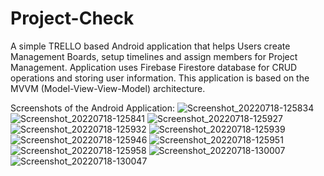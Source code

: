 # Project-Check

A simple TRELLO based Android application that helps Users create Management Boards, setup timelines and assign members for Project Management. 
Application uses Firebase Firestore database for CRUD operations and storing user information. This application is based on the MVVM (Model-View-View-Model) architecture.

Screenshots of the Android Application:
![Screenshot_20220718-125834](https://user-images.githubusercontent.com/83175234/179574619-258600da-1a40-433c-a5a7-f76618843a95.jpg)
![Screenshot_20220718-125841](https://user-images.githubusercontent.com/83175234/179574639-d1b5add6-8ece-4c0f-8d3a-f22188ef79d0.jpg)
![Screenshot_20220718-125927](https://user-images.githubusercontent.com/83175234/179574669-f259b708-f0fa-4577-9b24-ca66ea7c1b2c.jpg)
![Screenshot_20220718-125932](https://user-images.githubusercontent.com/83175234/179574687-4030a5e0-f882-48e3-a906-2af86b22c673.jpg)
![Screenshot_20220718-125939](https://user-images.githubusercontent.com/83175234/179574711-9331066f-2c40-4ed7-94ac-e1f1d3324260.jpg)
![Screenshot_20220718-125946](https://user-images.githubusercontent.com/83175234/179574716-ef2d989e-5659-48a3-875b-09106d7290eb.jpg)
![Screenshot_20220718-125951](https://user-images.githubusercontent.com/83175234/179574734-5c159b8d-4900-42e3-9ee9-422279d54c90.jpg)
![Screenshot_20220718-125958](https://user-images.githubusercontent.com/83175234/179574760-e37f7013-5bf4-46a2-8cc0-c51313783a0e.jpg)
![Screenshot_20220718-130007](https://user-images.githubusercontent.com/83175234/179574777-3160086d-4f2f-4a46-a3c2-589482240e44.jpg)
![Screenshot_20220718-130047](https://user-images.githubusercontent.com/83175234/179574787-ac3019d0-efe6-483c-9b1a-1dc5e6fb1cd0.jpg)
